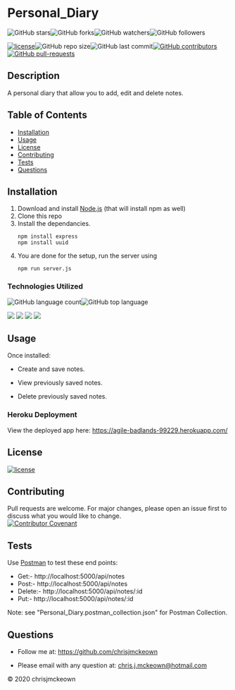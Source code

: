 # Personal_Diary
    
![GitHub stars](https://img.shields.io/github/stars/chrisjmckeown/Personal_Diary?style=social)![GitHub forks](https://img.shields.io/github/forks/chrisjmckeown/Personal_Diary?style=social)![GitHub watchers](https://img.shields.io/github/watchers/chrisjmckeown/Personal_Diary?style=social)![GitHub followers](https://img.shields.io/github/followers/chrisjmckeown?style=social)
    
[![license](https://img.shields.io/github/license/chrisjmckeown/Personal_Diary?style=flat-square)](https://github.com/chrisjmckeown/Personal_Diary/blob/master/LICENSE)![GitHub repo size](https://img.shields.io/github/repo-size/chrisjmckeown/Personal_Diary?style=flat-square)![GitHub last commit](https://img.shields.io/github/last-commit/chrisjmckeown/Personal_Diary?style=flat-square)[![GitHub contributors](https://img.shields.io/github/contributors/chrisjmckeown/Personal_Diary?style=flat-square)](https://GitHub.com/chrisjmckeown/Personal_Diary/graphs/contributors/)[![GitHub pull-requests](https://img.shields.io/github/issues-pr/chrisjmckeown/Personal_Diary?style=flat-square)](https://GitHub.com/chrisjmckeown/Personal_Diary/pull/)
    
## Description
    
A personal diary that allow you to add, edit and delete notes. 
    
## Table of Contents
* [Installation](#Installation)
* [Usage](#Usage)
* [License](#License)
* [Contributing](#Contributing)
* [Tests](#Tests)
* [Questions](#Questions)

## Installation
1. Download and install [Node.js](http://nodejs.org/) (that will install npm as well)
2. Clone this repo
3. Install the dependancies.<br />
    ```
    npm install express
    npm install uuid
    ```
4. You are done for the setup, run the server using 
    ```
    npm run server.js
    ```  

### Technologies Utilized
![GitHub language count](https://img.shields.io/github/languages/count/chrisjmckeown/Personal_Diary?style=flat-square)![GitHub top language](https://img.shields.io/github/languages/top/chrisjmckeown/Personal_Diary?style=flat-square)

<img src="https://img.shields.io/badge/html5%20-%23E34F26.svg?&style=for-the-badge&logo=html5&logoColor=white"/> <img src="https://img.shields.io/badge/css3%20-%231572B6.svg?&style=for-the-badge&logo=css3&logoColor=white"/> <img src="https://img.shields.io/badge/node.js%20-%2343853D.svg?&style=for-the-badge&logo=node.js&logoColor=white"/> <img src="https://img.shields.io/badge/javascript%20-%23323330.svg?&style=for-the-badge&logo=javascript&logoColor=%23F7DF1E"/>

## Usage
Once installed:
* Create and save notes.

* View previously saved notes.

* Delete previously saved notes.

### Heroku Deployment

View the deployed app here: https://agile-badlands-99229.herokuapp.com/

## License
 
[![license](https://img.shields.io/github/license/chrisjmckeown/Personal_Diary.svg?style=flat-square)](https://github.com/chrisjmckeown/Personal_Diary/blob/master/LICENSE)

## Contributing
Pull requests are welcome. For major changes, please open an issue first to discuss what you would like to change.  
[![Contributor Covenant](https://img.shields.io/badge/Contributor%20Covenant-v2.0%20adopted-ff69b4.svg)](code_of_conduct.md)

## Tests

Use <a href="https://www.postman.com/downloads/" target="_blank">Postman</a> to test these end points:
* Get:- http://localhost:5000/api/notes
* Post:- http://localhost:5000/api/notes
* Delete:- http://localhost:5000/api/notes/:id
* Put:- http://localhost:5000/api/notes/:id

Note: see "Personal_Diary.postman_collection.json" for Postman Collection.

## Questions
    
* Follow me at: <a href="https://github.com/chrisjmckeown" target="_blank">https://github.com/chrisjmckeown</a>
    
* Please email with any question at: chris.j.mckeown@hotmail.com
    
© 2020 chrisjmckeown